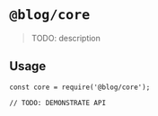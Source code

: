 # `@blog/core`

> TODO: description

## Usage

```
const core = require('@blog/core');

// TODO: DEMONSTRATE API
```
